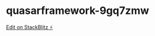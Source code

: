 # quasarframework-9gq7zmw

[Edit on StackBlitz ⚡️](https://stackblitz.com/edit/quasarframework-lpbtys)